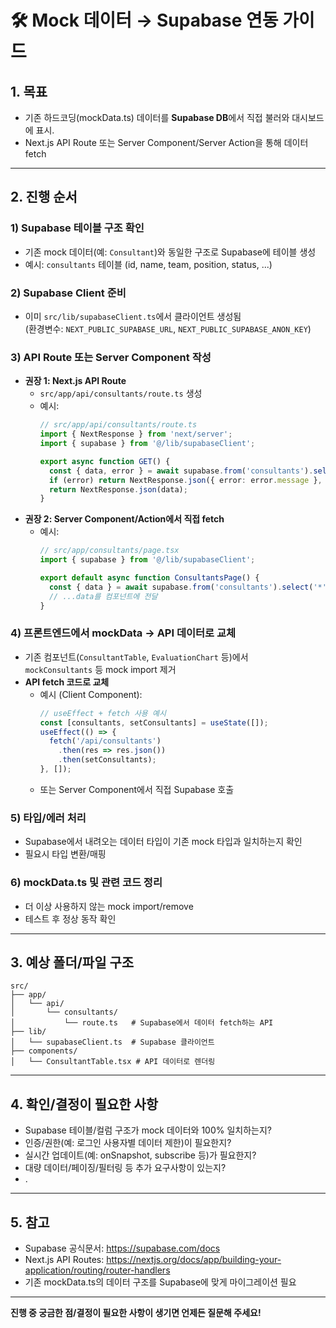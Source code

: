 # 🛠️ Mock 데이터 → Supabase 연동 가이드

## 1. 목표
- 기존 하드코딩(mockData.ts) 데이터를 **Supabase DB**에서 직접 불러와 대시보드에 표시.
- Next.js API Route 또는 Server Component/Server Action을 통해 데이터 fetch

---

## 2. 진행 순서

### 1) Supabase 테이블 구조 확인
- 기존 mock 데이터(예: `Consultant`)와 동일한 구조로 Supabase에 테이블 생성
- 예시: `consultants` 테이블 (id, name, team, position, status, ...)

### 2) Supabase Client 준비
- 이미 `src/lib/supabaseClient.ts`에서 클라이언트 생성됨  
  (환경변수: `NEXT_PUBLIC_SUPABASE_URL`, `NEXT_PUBLIC_SUPABASE_ANON_KEY`)

### 3) API Route 또는 Server Component 작성
- **권장 1: Next.js API Route**  
  - `src/app/api/consultants/route.ts` 생성  
  - 예시:
    ```ts
    // src/app/api/consultants/route.ts
    import { NextResponse } from 'next/server';
    import { supabase } from '@/lib/supabaseClient';

    export async function GET() {
      const { data, error } = await supabase.from('consultants').select('*');
      if (error) return NextResponse.json({ error: error.message }, { status: 500 });
      return NextResponse.json(data);
    }
    ```
- **권장 2: Server Component/Action에서 직접 fetch**  
  - 예시:
    ```ts
    // src/app/consultants/page.tsx
    import { supabase } from '@/lib/supabaseClient';

    export default async function ConsultantsPage() {
      const { data } = await supabase.from('consultants').select('*');
      // ...data를 컴포넌트에 전달
    }
    ```

### 4) 프론트엔드에서 mockData → API 데이터로 교체
- 기존 컴포넌트(`ConsultantTable`, `EvaluationChart` 등)에서  
  `mockConsultants` 등 mock import 제거
- **API fetch 코드로 교체**  
  - 예시 (Client Component):
    ```ts
    // useEffect + fetch 사용 예시
    const [consultants, setConsultants] = useState([]);
    useEffect(() => {
      fetch('/api/consultants')
        .then(res => res.json())
        .then(setConsultants);
    }, []);
    ```
  - 또는 Server Component에서 직접 Supabase 호출

### 5) 타입/에러 처리
- Supabase에서 내려오는 데이터 타입이 기존 mock 타입과 일치하는지 확인
- 필요시 타입 변환/매핑

### 6) mockData.ts 및 관련 코드 정리
- 더 이상 사용하지 않는 mock import/remove
- 테스트 후 정상 동작 확인

---

## 3. 예상 폴더/파일 구조

```
src/
├── app/
│   └── api/
│       └── consultants/
│           └── route.ts   # Supabase에서 데이터 fetch하는 API
├── lib/
│   └── supabaseClient.ts  # Supabase 클라이언트
├── components/
│   └── ConsultantTable.tsx # API 데이터로 렌더링
```

---

## 4. 확인/결정이 필요한 사항

- Supabase 테이블/컬럼 구조가 mock 데이터와 100% 일치하는지?
- 인증/권한(예: 로그인 사용자별 데이터 제한)이 필요한지?
- 실시간 업데이트(예: onSnapshot, subscribe 등)가 필요한지?
- 대량 데이터/페이징/필터링 등 추가 요구사항이 있는지?
- .

---

## 5. 참고

- Supabase 공식문서: https://supabase.com/docs
- Next.js API Routes: https://nextjs.org/docs/app/building-your-application/routing/router-handlers
- 기존 mockData.ts의 데이터 구조를 Supabase에 맞게 마이그레이션 필요

---

**진행 중 궁금한 점/결정이 필요한 사항이 생기면 언제든 질문해 주세요!** 